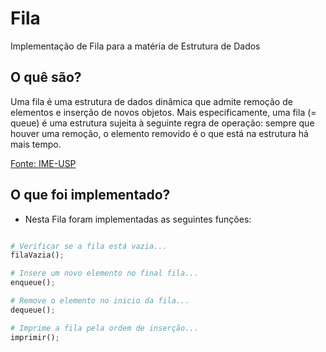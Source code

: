 # <b>Fila</b>

Implementação de Fila para a matéria de Estrutura de Dados
## O quê são?

Uma fila é uma estrutura de dados dinâmica que admite remoção de elementos e inserção de novos objetos. Mais especificamente, uma fila (= queue) é uma estrutura sujeita à seguinte regra de operação: sempre que houver uma remoção, o elemento removido é o que está na estrutura há mais tempo.

<a href="https://www.ime.usp.br/~pf/algoritmos/aulas/fila.html#:~:text=Uma%20fila%20%C3%A9%20uma%20estrutura,na%20estrutura%20h%C3%A1%20mais%20tempo.">
Fonte: IME-USP
</a>

## O que foi implementado?

- Nesta Fila foram implementadas as seguintes funções: 


```python

# Verificar se a fila está vazia...
filaVazia();

# Insere um novo elemento no final fila...
enqueue();

# Remove o elemento no inicio da fila...
dequeue();

# Imprime a fila pela ordem de inserção...
imprimir();
```
